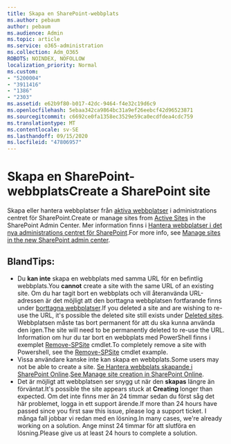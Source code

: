 ```yaml
---
title: Skapa en SharePoint-webbplats
ms.author: pebaum
author: pebaum
ms.audience: Admin
ms.topic: article
ms.service: o365-administration
ms.collection: Adm_O365
ROBOTS: NOINDEX, NOFOLLOW
localization_priority: Normal
ms.custom:
- "5200004"
- "3911416"
- "1386"
- "2303"
ms.assetid: e62b9f80-b017-42dc-9464-f4e32c19d6c9
ms.openlocfilehash: 5ebaa342ca9864bc31a9ef26eebcf42d96523871
ms.sourcegitcommit: c6692ce0fa1358ec3529e59ca0ecdfdea4cdc759
ms.translationtype: MT
ms.contentlocale: sv-SE
ms.lasthandoff: 09/15/2020
ms.locfileid: "47806957"
---
```

# <a name="create-a-sharepoint-site"></a><span data-ttu-id="ac25c-102">Skapa en SharePoint-webbplats</span><span class="sxs-lookup"><span data-stu-id="ac25c-102">Create a SharePoint site</span></span>

<span data-ttu-id="ac25c-103">Skapa eller hantera webbplatser från [aktiva webbplatser](https://admin.microsoft.com/sharepoint?page=sitemanagement&modern=true) i administrations centret för SharePoint.</span><span class="sxs-lookup"><span data-stu-id="ac25c-103">Create or manage sites from [Active Sites](https://admin.microsoft.com/sharepoint?page=sitemanagement&modern=true) in the SharePoint Admin Center.</span></span> <span data-ttu-id="ac25c-104">Mer information finns i [Hantera webbplatser i det nya administrations centret för SharePoint](https://docs.microsoft.com/sharepoint/manage-site-creation).</span><span class="sxs-lookup"><span data-stu-id="ac25c-104">For more info, see [Manage sites in the new SharePoint admin center](https://docs.microsoft.com/sharepoint/manage-site-creation).</span></span> 

## <a name="tips"></a><span data-ttu-id="ac25c-105">Bland</span><span class="sxs-lookup"><span data-stu-id="ac25c-105">Tips:</span></span>

- <span data-ttu-id="ac25c-106">Du **kan inte** skapa en webbplats med samma URL för en befintlig webbplats.</span><span class="sxs-lookup"><span data-stu-id="ac25c-106">You **cannot** create a site with the same URL of an existing site.</span></span> <span data-ttu-id="ac25c-107">Om du har tagit bort en webbplats och vill återanvända URL-adressen är det möjligt att den borttagna webbplatsen fortfarande finns under [borttagna webbplatser](https://admin.microsoft.com/sharepoint?page=recyclebin&modern=true).</span><span class="sxs-lookup"><span data-stu-id="ac25c-107">If you deleted a site and are wishing to re-use the URL, it's possible the deleted site still exists under [Deleted sites](https://admin.microsoft.com/sharepoint?page=recyclebin&modern=true).</span></span> <span data-ttu-id="ac25c-108">Webbplatsen måste tas bort permanent för att du ska kunna använda den igen.</span><span class="sxs-lookup"><span data-stu-id="ac25c-108">The site will need to be permanently deleted to re-use the URL.</span></span> <span data-ttu-id="ac25c-109">Information om hur du tar bort en webbplats med PowerShell finns i exemplet [Remove-SPSite](https://docs.microsoft.com/sharepoint/manage-sites-in-new-admin-center#delete-a-site) cmdlet.</span><span class="sxs-lookup"><span data-stu-id="ac25c-109">To completely remove a site with Powershell, see the [Remove-SPSite](https://docs.microsoft.com/sharepoint/manage-sites-in-new-admin-center#delete-a-site) cmdlet example.</span></span>
- <span data-ttu-id="ac25c-110">Vissa användare kanske inte kan skapa en webbplats.</span><span class="sxs-lookup"><span data-stu-id="ac25c-110">Some users may not be able to create a site.</span></span> <span data-ttu-id="ac25c-111">[Se Hantera webbplats skapande i SharePoint Online](https://docs.microsoft.com/sharepoint/manage-site-creation).</span><span class="sxs-lookup"><span data-stu-id="ac25c-111">[See Manage site creation in SharePoint Online](https://docs.microsoft.com/sharepoint/manage-site-creation).</span></span>
- <span data-ttu-id="ac25c-112">Det är möjligt att webbplatsen ser snygg ut när den **skapas** längre än förväntat.</span><span class="sxs-lookup"><span data-stu-id="ac25c-112">It's possible the site appears stuck at **Creating** longer than expected.</span></span> <span data-ttu-id="ac25c-113">Om det inte finns mer än 24 timmar sedan du först såg det här problemet, logga in ett support ärende.</span><span class="sxs-lookup"><span data-stu-id="ac25c-113">If more than 24 hours have passed since you first saw this issue, please log a support ticket.</span></span> <span data-ttu-id="ac25c-114">I många fall jobbar vi redan med en lösning.</span><span class="sxs-lookup"><span data-stu-id="ac25c-114">In many cases, we're already working on a solution.</span></span> <span data-ttu-id="ac25c-115">Ange minst 24 timmar för att slutföra en lösning.</span><span class="sxs-lookup"><span data-stu-id="ac25c-115">Please give us at least 24 hours to complete a solution.</span></span>
